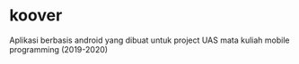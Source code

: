 # koover
Aplikasi berbasis android yang dibuat untuk project UAS mata kuliah mobile programming (2019-2020)
